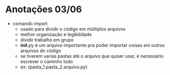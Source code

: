 # Anotações 03/06

- comando import
  - usado para dividir o código em múltiplos arquivos
  - melhor organização e legibilidade
  - dividir trabalho em grupo
  - __init__.py é um arquivo importante pra poder importar coisas em outros arquivos do código
  - se tiverem varias pastas até o arquivo que quiser usar, é necessário escrever o caminho todo
  - ex: (pasta_1.pasta_2.arquivo.py)